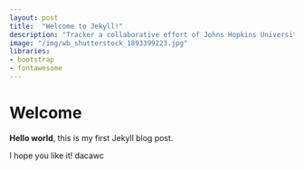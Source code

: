 ```yaml
---
layout: post
title:  "Welcome to Jekyll!"
description: "Tracker a collaborative effort of Johns Hopkins University, the World Bank, and UNICEF."
image: "/img/wb_shutterstock_1893399223.jpg"
libraries:
- bootstrap
- fontawesome
---
```


# Welcome

**Hello world**, this is my first Jekyll blog post.

I hope you like it! dacawc